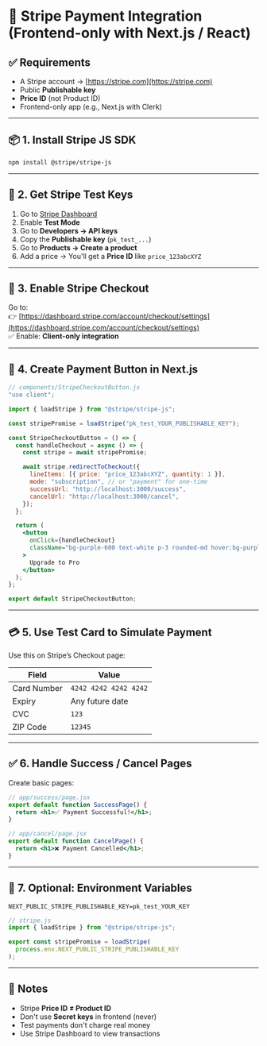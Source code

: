 
# 🧾 Stripe Payment Integration (Frontend-only with Next.js / React)

## ✅ Requirements
- A Stripe account → [https://stripe.com](https://stripe.com)
- Public **Publishable key**
- **Price ID** (not Product ID)
- Frontend-only app (e.g., Next.js with Clerk)

---

## 📦 1. Install Stripe JS SDK

```bash
npm install @stripe/stripe-js
```

---

## 🔑 2. Get Stripe Test Keys

1. Go to [Stripe Dashboard](https://dashboard.stripe.com/)
2. Enable **Test Mode**
3. Go to **Developers → API keys**
4. Copy the **Publishable key** (`pk_test_...`)
5. Go to **Products → Create a product**
6. Add a price → You'll get a **Price ID** like `price_123abcXYZ`

---

## 🧠 3. Enable Stripe Checkout

Go to:  
👉 [https://dashboard.stripe.com/account/checkout/settings](https://dashboard.stripe.com/account/checkout/settings)  
✅ Enable: **Client-only integration**

---

## 🧪 4. Create Payment Button in Next.js

```jsx
// components/StripeCheckoutButton.js
"use client";

import { loadStripe } from "@stripe/stripe-js";

const stripePromise = loadStripe("pk_test_YOUR_PUBLISHABLE_KEY");

const StripeCheckoutButton = () => {
  const handleCheckout = async () => {
    const stripe = await stripePromise;

    await stripe.redirectToCheckout({
      lineItems: [{ price: "price_123abcXYZ", quantity: 1 }],
      mode: "subscription", // or "payment" for one-time
      successUrl: "http://localhost:3000/success",
      cancelUrl: "http://localhost:3000/cancel",
    });
  };

  return (
    <button
      onClick={handleCheckout}
      className="bg-purple-600 text-white p-3 rounded-md hover:bg-purple-700"
    >
      Upgrade to Pro
    </button>
  );
};

export default StripeCheckoutButton;
```

---

## 💳 5. Use Test Card to Simulate Payment

Use this on Stripe’s Checkout page:

| Field        | Value                   |
|--------------|-------------------------|
| Card Number  | `4242 4242 4242 4242`   |
| Expiry       | Any future date         |
| CVC          | `123`                   |
| ZIP Code     | `12345`                 |

---

## ✅ 6. Handle Success / Cancel Pages

Create basic pages:

```jsx
// app/success/page.jsx
export default function SuccessPage() {
  return <h1>✅ Payment Successful!</h1>;
}

// app/cancel/page.jsx
export default function CancelPage() {
  return <h1>❌ Payment Cancelled</h1>;
}
```

---

## 🧼 7. Optional: Environment Variables

```env
NEXT_PUBLIC_STRIPE_PUBLISHABLE_KEY=pk_test_YOUR_KEY
```

```js
// stripe.js
import { loadStripe } from "@stripe/stripe-js";

export const stripePromise = loadStripe(
  process.env.NEXT_PUBLIC_STRIPE_PUBLISHABLE_KEY
);
```

---

## 📌 Notes

- Stripe **Price ID ≠ Product ID**
- Don't use **Secret keys** in frontend (never)
- Test payments don't charge real money
- Use Stripe Dashboard to view transactions
